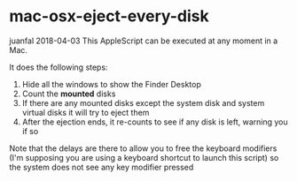 # mac-osx-eject-every-disk

juanfal 2018-04-03
This AppleScript can be executed at any moment in a Mac.

It does the following steps:

1. Hide all the windows to show the Finder Desktop
2. Count the **mounted** disks
3. If there are any mounted disks except the system disk and system virtual
   disks it will try to eject them
4. After the ejection ends, it re-counts to see if any disk is left, warning you if so

Note that the delays are there to allow you to free the keyboard modifiers
(I'm supposing you are using a keyboard shortcut to launch this script) so
the system does not see any key modifier pressed
